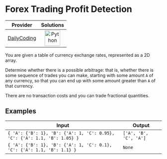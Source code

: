 # Forex Trading Profit Detection

<!-- INFO TABLE BEGIN -->

| Provider                                              | Solutions                                                                                                                                        |
| :---------------------------------------------------: | :----------------------------------------------------------------------------------------------------------------------------------------------: |
| [DailyCoding](../../../docs/providers/DailyCoding.md) | [<img src="https://res.cloudinary.com/rascaltwo/image/upload/v1631924087/python_xzdlti.svg" alt="Python" title="Python" width="50" />](solve.py) |

<!-- INFO TABLE END -->

You are given a table of currency exchange rates, represented as a 2D array.

Determine whether there is a possible arbitrage: that is, whether there is some sequence of trades you can make, starting with some amount `A` of any currency, so that you can end up with some amount greater than `A` of that currency.

There are no transaction costs and you can trade fractional quantities.

## Examples

| Input                                                                     | Output                 |
| ------------------------------------------------------------------------- | ---------------------- |
| `{ 'A': {'B': 1}, 'B': {'A': 1, 'C': 0.95}, 'C': {'A': 1.1, 'B': 1.05} }` | `['A', 'B', 'C', 'A']` |
| `{ 'A': {'B': 1}, 'B': {'A': 1, 'C': 0.1}, 'C': {'A': 1.1, 'B': 1.1} }`   | `None`                 |
